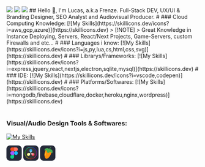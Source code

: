 <img src="https://skillicons.dev/icons?i=git,kubernetes,docker,c,vim" />
<img width="50" src="https://skillicons.dev/icons?i=git,kubernetes,docker,c,vim" />
<img width="50" src="https://skillicons.dev/icons?i=git" />
## Hello 👋, I'm Lucas, a.k.a Frenze.
Full-Stack DEV,  UX/UI & Branding Designer, SEO Analyst and Audiovisual Producer.
#
### Cloud Computing Knowledge:
[![My Skills](https://skillicons.dev/icons?i=aws,gcp,azure)](https://skillicons.dev)
> [!NOTE]
> Great Knowledge in Instance Deploying, Servers, React/Next Projects, Game-Servers, custom Firewalls and etc...
#
### Languages i know:
[![My Skills](https://skillicons.dev/icons?i=js,py,lua,cs,html,css,svg)](https://skillicons.dev)
#
### Librarys/Frameworks:
[![My Skills](https://skillicons.dev/icons?i=express,jquery,react,nextjs,electron,sqlite,mysql)](https://skillicons.dev)
#
### IDE:
[![My Skills](https://skillicons.dev/icons?i=vscode,codepen)](https://skillicons.dev)
#
### Platforms/Softwares:
[![My Skills](https://skillicons.dev/icons?i=mongodb,firebase,cloudflare,docker,heroku,nginx,wordpress)](https://skillicons.dev)

#
### Visual/Audio Design Tools & Softwares:

[![My Skills](https://skillicons.dev/icons?i=ps,xd,ae)](https://skillicons.dev)

<div display="flex">
<img src="./figma.svg" width="40"/>
<img src="./davinci.svg" width="40"/>
<img src="./flstudio.svg" width="40"/>
</div>

